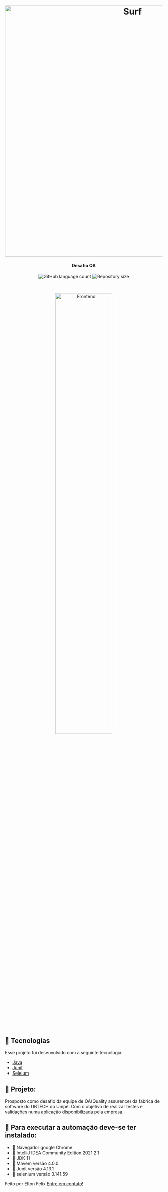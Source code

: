<h1 align="center">
    <img alt="Surf" title="#surf" src="https://user-images.githubusercontent.com/55166538/138960170-de9e3434-71c0-4a3d-bde1-982192f91bf9.jpeg" width="800px" />
</h1>

<h4 align="center">
  Desafio QA
</h4>


<p align="center">
  <img alt="GitHub language count" src="https://img.shields.io/github/languages/count/elton-felix/DesafioQaFabricaSoftware">

  <img alt="Repository size" src="https://img.shields.io/github/repo-size/elton-felix/DesafioQaFabricaSoftware">

</p>

<br>

<p align="center">
  <img alt="Frontend" src="https://user-images.githubusercontent.com/55166538/138961551-8cd21524-9286-40c0-a43d-cb9b1aab5c35.jpeg" width="60%">    
</p>

## :thought_balloon: Tecnologias

Esse projeto foi desenvolvido com a seguinte tecnologia:

- [Java](https://dev.java/)
- [Junit](https://junit.org/junit5/)
- [Seleium](https://www.selenium.dev/)

## :speech_balloon: Projeto:
Prosposto como desafio da equipe de QA(Quality assurence) da fabrica de software do UBTECH do Unipê.
Com o objetivo de realizar testes e validações numa aplicação disponibilizada
pela empresa.



## :eyes: Para executar a automação deve-se ter instalado: 
- :hear_no_evil: Navegador google Chrome 
- :hear_no_evil: IntelliJ IDEA Community Edition 2021.2.1
- :hear_no_evil: JDK 11
- :hear_no_evil: Mavem versão 4.0.0
- :hear_no_evil: Junit versão 4.13.1 
- :hear_no_evil: selenium versão 3.141.59


Feito por Elton Felix [Entre em contato!](https://www.linkedin.com/in/elton-felix-97a786196/)